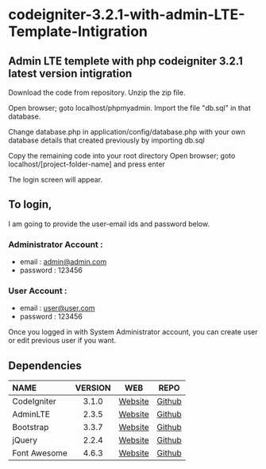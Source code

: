 # codeigniter-3.2.1-with-admin-LTE-Template-Intigration
## Admin LTE templete with php codeigniter 3.2.1 latest version intigration

Download the code from repository. Unzip the zip file. 

Open browser; goto localhost/phpmyadmin. 
Import the file "db.sql" in that database. 

Change database.php in application/config/database.php with your own database details that created previously by importing db.sql

Copy the remaining code into your root directory Open browser; goto localhost/[project-folder-name] and press enter

The login screen will appear. 
## To login, 
I am going to provide the user-email ids and password below. 

### Administrator Account : 
  * email : admin@admin.com 
  * password : 123456 

### User Account : 
  * email : user@user.com
  * password : 123456 


Once you logged in with System Administrator account, you can create user or edit previous user if you want.

## Dependencies
| NAME | VERSION | WEB | REPO |
| :--- | :---: | :---: | :---: |
| CodeIgniter | 3.1.0 | [Website](http://codeigniter.com) | [Github](https://github.com/bcit-ci/CodeIgniter/)
| AdminLTE | 2.3.5 | [Website](https://almsaeedstudio.com) | [Github](https://github.com/almasaeed2010/AdminLTE/)
| Bootstrap | 3.3.7 | [Website](http://getbootstrap.com) | [Github](https://github.com/twbs/bootstrap)
| jQuery | 2.2.4 | [Website](http://jquery.com) | [Github](https://github.com/jquery/jquery)
| Font Awesome | 4.6.3 | [Website](http://fortawesome.github.io/Font-Awesome/) | [Github](https://github.com/FortAwesome/Font-Awesome)
